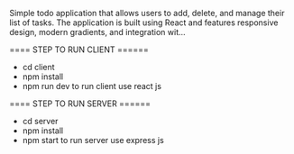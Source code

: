 
Simple todo application that allows users to add, delete, and manage their list of tasks. The application is built using React and features responsive design, modern gradients, and integration wit…

==== STEP TO RUN CLIENT ======
- cd client
- npm install
- npm run dev to run client use react js

==== STEP TO RUN SERVER ======
- cd server
- npm install
- npm start to run server use express js



